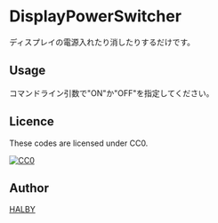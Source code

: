 DisplayPowerSwitcher
====

ディスプレイの電源入れたり消したりするだけです。

## Usage

コマンドライン引数で"ON"か"OFF"を指定してください。

## Licence

These codes are licensed under CC0.

[![CC0](http://i.creativecommons.org/p/zero/1.0/88x31.png "CC0")](http://creativecommons.org/publicdomain/zero/1.0/deed.ja)

## Author

[HALBY](https://github.com/halby24)